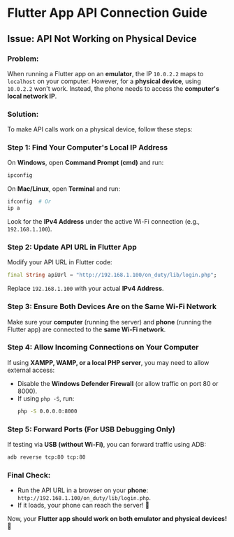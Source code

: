 # Flutter App API Connection Guide

## Issue: API Not Working on Physical Device

### Problem:
When running a Flutter app on an **emulator**, the IP `10.0.2.2` maps to `localhost` on your computer. However, for a **physical device**, using `10.0.2.2` won't work. Instead, the phone needs to access the **computer's local network IP**.

### Solution:
To make API calls work on a physical device, follow these steps:

### Step 1: Find Your Computer's Local IP Address
On **Windows**, open **Command Prompt (cmd)** and run:
```sh
ipconfig
```
On **Mac/Linux**, open **Terminal** and run:
```sh
ifconfig  # Or
ip a
```
Look for the **IPv4 Address** under the active Wi-Fi connection (e.g., `192.168.1.100`).

### Step 2: Update API URL in Flutter App
Modify your API URL in Flutter code:
```dart
final String apiUrl = "http://192.168.1.100/on_duty/lib/login.php";
```
Replace `192.168.1.100` with your actual **IPv4 Address**.

### Step 3: Ensure Both Devices Are on the Same Wi-Fi Network
Make sure your **computer** (running the server) and **phone** (running the Flutter app) are connected to the **same Wi-Fi network**.

### Step 4: Allow Incoming Connections on Your Computer
If using **XAMPP, WAMP, or a local PHP server**, you may need to allow external access:
- Disable the **Windows Defender Firewall** (or allow traffic on port 80 or 8000).
- If using `php -S`, run:
  ```sh
  php -S 0.0.0.0:8000
  ```

### Step 5: Forward Ports (For USB Debugging Only)
If testing via **USB (without Wi-Fi)**, you can forward traffic using ADB:
```sh
adb reverse tcp:80 tcp:80
```

### Final Check:
- Run the API URL in a browser on your **phone**: `http://192.168.1.100/on_duty/lib/login.php`.
- If it loads, your phone can reach the server! 🎉

Now, your **Flutter app should work on both emulator and physical devices!** 🚀

